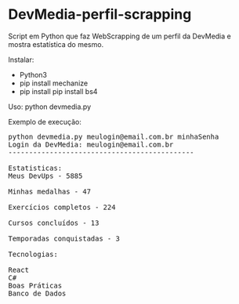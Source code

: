 # DevMedia-perfil-scrapping
Script em Python que faz WebScrapping de um perfil da DevMedia e mostra estatística do mesmo.


Instalar:

- Python3
- pip install mechanize
- pip install pip install bs4

Uso: 
python devmedia.py <login> <senha>
  
Exemplo de execução:

<pre>
python devmedia.py meulogin@email.com.br minhaSenha
Login da DevMedia: meulogin@email.com.br
---------------------------------------------

Estatisticas:
Meus DevUps - 5885

Minhas medalhas - 47

Exercícios completos - 224

Cursos concluídos - 13

Temporadas conquistadas - 3

Tecnologias:

React
C#
Boas Práticas
Banco de Dados
</pre>

  
